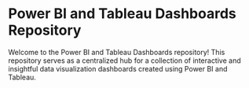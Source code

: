 # Power BI and Tableau Dashboards Repository
Welcome to the Power BI and Tableau Dashboards repository! This repository serves as a centralized hub for a collection of interactive and insightful data visualization dashboards created using Power BI and Tableau.
